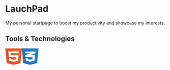 # LauchPad
My personal startpage to boost my productivity and showcase my interests.

## Tools & Technologies
<img height="52" width="52" src="Media/html5.svg"/><img height="52" width="52" src="Media/css3.svg"/>